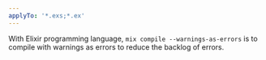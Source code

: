 ```yaml
---
applyTo: '*.exs;*.ex'
---
```

With Elixir programming language, `mix compile --warnings-as-errors` is to compile with warnings as errors to reduce the backlog of errors.